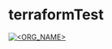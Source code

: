 # terraformTest
[![<ORG_NAME>](https://circleci.com/gh/xavicampa/pegarata-infra.svg?style=svg)](https://app.circleci.com/pipelines/github/xavicampa/pegarata-infra)
